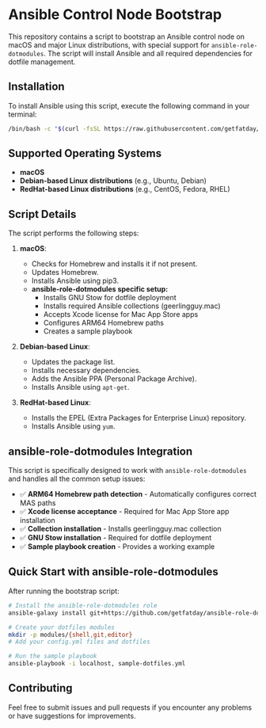 # Ansible Control Node Bootstrap

This repository contains a script to bootstrap an Ansible control node on macOS and major Linux distributions, with special support for `ansible-role-dotmodules`. The script will install Ansible and all required dependencies for dotfile management.

## Installation

To install Ansible using this script, execute the following command in your terminal:

```bash
/bin/bash -c "$(curl -fsSL https://raw.githubusercontent.com/getfatday/ansible-control-bootstrap/main/install_ansible.sh)"
```

## Supported Operating Systems

- **macOS**
- **Debian-based Linux distributions** (e.g., Ubuntu, Debian)
- **RedHat-based Linux distributions** (e.g., CentOS, Fedora, RHEL)

## Script Details

The script performs the following steps:

1. **macOS**:
    - Checks for Homebrew and installs it if not present.
    - Updates Homebrew.
    - Installs Ansible using pip3.
    - **ansible-role-dotmodules specific setup:**
        - Installs GNU Stow for dotfile deployment
        - Installs required Ansible collections (geerlingguy.mac)
        - Accepts Xcode license for Mac App Store apps
        - Configures ARM64 Homebrew paths
        - Creates a sample playbook

2. **Debian-based Linux**:
    - Updates the package list.
    - Installs necessary dependencies.
    - Adds the Ansible PPA (Personal Package Archive).
    - Installs Ansible using `apt-get`.

3. **RedHat-based Linux**:
    - Installs the EPEL (Extra Packages for Enterprise Linux) repository.
    - Installs Ansible using `yum`.

## ansible-role-dotmodules Integration

This script is specifically designed to work with `ansible-role-dotmodules` and handles all the common setup issues:

- ✅ **ARM64 Homebrew path detection** - Automatically configures correct MAS paths
- ✅ **Xcode license acceptance** - Required for Mac App Store app installation
- ✅ **Collection installation** - Installs geerlingguy.mac collection
- ✅ **GNU Stow installation** - Required for dotfile deployment
- ✅ **Sample playbook creation** - Provides a working example

## Quick Start with ansible-role-dotmodules

After running the bootstrap script:

```bash
# Install the ansible-role-dotmodules role
ansible-galaxy install git+https://github.com/getfatday/ansible-role-dotmodules.git

# Create your dotfiles modules
mkdir -p modules/{shell,git,editor}
# Add your config.yml files and dotfiles

# Run the sample playbook
ansible-playbook -i localhost, sample-dotfiles.yml
```

## Contributing

Feel free to submit issues and pull requests if you encounter any problems or have suggestions for improvements.

